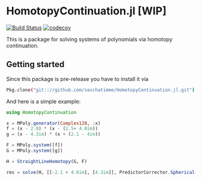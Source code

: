 # HomotopyContinuation.jl [WIP]
[![Build Status](https://travis-ci.org/saschatimme/HomotopyContinuation.jl.svg?branch=master)](https://travis-ci.org/saschatimme/HomotopyContinuation.jl)
[![codecov](https://codecov.io/gh/saschatimme/HomotopyContinuation.jl/branch/master/graph/badge.svg)](https://codecov.io/gh/saschatimme/HomotopyContinuation.jl)

This is a package for solving systems of polynomials via homotopy continuation.

Getting started
-----------
Since this package is pre-release you have to install it via
```sh
Pkg.clone("git:://github.com/saschatimme/HomotopyContinuation.jl.git")
```
And here is a simple example:
```julia
using HomotopyContinuation

x = MPoly.generator(Complex128, :x)
f = (x - 2.0) * (x - (2.5+ 4.0im))
g = (x - 4.3im) * (x + (2.1 - 4im))

F = MPoly.system([f])
G = MPoly.system([g])

H = StraightLineHomotopy(G, F)

res = solve(H, [[-2.1 + 4.0im], [4.3im]], PredictorCorrector.Spherical())
```
